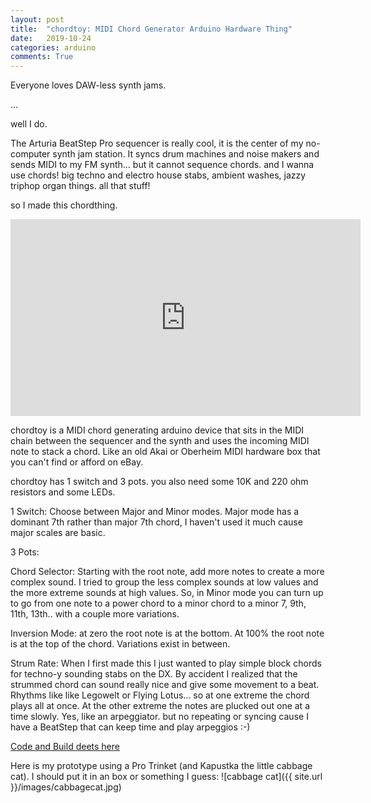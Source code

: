 ```yaml
---
layout: post
title:  "chordtoy: MIDI Chord Generator Arduino Hardware Thing"
date:   2019-10-24
categories: arduino
comments: True
---
```


Everyone loves DAW-less synth jams.

...

well I do.

The Arturia BeatStep Pro sequencer is really cool, it is the center of my no-computer synth jam station. It syncs drum machines and noise makers and sends MIDI to my FM synth... but it cannot sequence chords. and I wanna use chords! big techno and electro house stabs, ambient washes, jazzy triphop organ things. all that stuff!

so I made this chordthing.

<iframe width="560" height="315" src="https://www.youtube.com/embed/XsruSs-3y8w" frameborder="0" allow="accelerometer; autoplay; encrypted-media; gyroscope; picture-in-picture" allowfullscreen></iframe>

chordtoy is a MIDI chord generating arduino device that sits in the MIDI chain between the sequencer and the synth and uses the incoming MIDI note to stack a chord. Like an old Akai or Oberheim MIDI hardware box that you can't find or afford on eBay.

chordtoy has 1 switch and 3 pots. you also need some 10K and 220 ohm resistors and some LEDs.

1 Switch: Choose between Major and Minor modes. Major mode has a dominant 7th rather than major 7th chord, I haven't used it much cause major scales are basic.

3 Pots:

Chord Selector: Starting with the root note, add more notes to create a more complex sound. I tried to group the less complex sounds at low values and the more extreme sounds at high values. So, in Minor mode you can turn up to go from one note to a power chord to a minor chord to a minor 7, 9th, 11th, 13th.. with a couple more variations.

Inversion Mode: at zero the root note is at the bottom. At 100% the root note is at the top of the chord. Variations exist in between.

Strum Rate: When I first made this I just wanted to play simple block chords for techno-y sounding stabs on the DX. By accident I realized that the strummed chord can sound really nice and give some movement to a beat. Rhythms like like Legowelt or Flying Lotus... so at one extreme the chord plays all at once. At the other extreme the notes are plucked out one at a time slowly. Yes, like an arpeggiator. but no repeating or syncing cause I have a BeatStep that can keep time and play arpeggios :-)

[Code and Build deets here](https://github.com/b38tn1k/chordtoy)

Here is my prototype using a Pro Trinket (and Kapustka the little cabbage cat). I should put it in an box or something I guess:
![cabbage cat]({{ site.url }}/images/cabbagecat.jpg)
